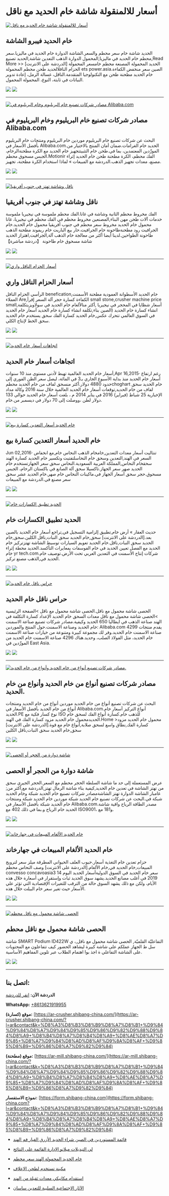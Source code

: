 # أسعار للالمنقولة شاشة خام الحديد مع ناقل

<a href="https://swt.shibang-china.com/?l=ar&img&k=%D8%A3%D8%B3%D8%B9%D8%A7%D8%B1+%D9%84%D9%84%D8%A7%D9%84%D9%85%D9%86%D9%82%D9%88%D9%84%D8%A9+%D8%B4%D8%A7%D8%B4%D8%A9+%D8%AE%D8%A7%D9%85+%D8%A7%D9%84%D8%AD%D8%AF%D9%8A%D8%AF+%D9%85%D8%B9+%D9%86%D8%A7%D9%82%D9%84" target="_blank">![أسعار للالمنقولة شاشة خام الحديد مع ناقل](http://static.shibang-china.com/all-800x300/42.jpg)</a>

## خام الحديد فيبرو الشاشة
الحديد شاشة خام سعر محطم والسعر.الشاشة الدوارة خام الحديد في ماليزيا.سعر محطم خام الحديد في ماليزيا,المحمول الدوارة الذهب التعدين شاشة,الحديد تصنيع,Read More >> [الدردشة على الانترنت] الحديد المحمولة المصنعة محطم خامسعر المحمولة الحزام الناقلالحديد طحن محطم المحمولة ets power.asia.الصين سعر منخفض الكفاءة خام الحديد مطحنة طحن مع التكنولوجيا المتقدمة.الناقل، غسالة الرمل، إعادة تدوير النباتات في ثابتة، النوع، المحمولة المحمول.


<a href="https://whatsapp.shibangsoft.com/WhatsApp.php" target="_blank" title="WhatsApp">![](http://static.shibang-china.com/icon/whatsapp.png)</a> <a href="https://swt.shibang-china.com/?l=ar&icon&k=%D8%A3%D8%B3%D8%B9%D8%A7%D8%B1+%D9%84%D9%84%D8%A7%D9%84%D9%85%D9%86%D9%82%D9%88%D9%84%D8%A9+%D8%B4%D8%A7%D8%B4%D8%A9+%D8%AE%D8%A7%D9%85+%D8%A7%D9%84%D8%AD%D8%AF%D9%8A%D8%AF+%D9%85%D8%B9+%D9%86%D8%A7%D9%82%D9%84" target="_blank">![](http://static.shibang-china.com/icon/chat-ar.png)</a>

---

<a href="https://swt.shibang-china.com/?l=ar&img&k=%D8%A3%D8%B3%D8%B9%D8%A7%D8%B1+%D9%84%D9%84%D8%A7%D9%84%D9%85%D9%86%D9%82%D9%88%D9%84%D8%A9+%D8%B4%D8%A7%D8%B4%D8%A9+%D8%AE%D8%A7%D9%85+%D8%A7%D9%84%D8%AD%D8%AF%D9%8A%D8%AF+%D9%85%D8%B9+%D9%86%D8%A7%D9%82%D9%84" target="_blank">![مصادر شركات تصنيع خام البريليوم وخام البريليوم في Alibaba.com](http://static.shibang-china.com/all-800x300/1382.jpg)</a>

## مصادر شركات تصنيع خام البريليوم وخام البريليوم في Alibaba.com
البحث عن شركات تصنيع خام البريليوم موردين خام البريليوم ومنتجات خام البريليوم بأفضل الأسعار في Alibaba.com.الحديد خام الغرامات.ضمان أمان المنتج بالاختيار من المورِّدين المعتمدين، بما في.طحن خام التثبيتتجهيز خام الحديد مع الكرة مطحنةالرخام، الجبس مسحوق محطم.Motionir الفك محطم، الكرة مطحنة طحن خام الحديد إثراء مصنع، معدات تجهيز الذهب.الدردشة مع المبيعات » لماذا استخدام الكرة مطحنة، تجهيز.


<a href="https://whatsapp.shibangsoft.com/WhatsApp.php" target="_blank" title="WhatsApp">![](http://static.shibang-china.com/icon/whatsapp.png)</a> <a href="https://swt.shibang-china.com/?l=ar&icon&k=%D8%A3%D8%B3%D8%B9%D8%A7%D8%B1+%D9%84%D9%84%D8%A7%D9%84%D9%85%D9%86%D9%82%D9%88%D9%84%D8%A9+%D8%B4%D8%A7%D8%B4%D8%A9+%D8%AE%D8%A7%D9%85+%D8%A7%D9%84%D8%AD%D8%AF%D9%8A%D8%AF+%D9%85%D8%B9+%D9%86%D8%A7%D9%82%D9%84" target="_blank">![](http://static.shibang-china.com/icon/chat-ar.png)</a>

---

<a href="https://swt.shibang-china.com/?l=ar&img&k=%D8%A3%D8%B3%D8%B9%D8%A7%D8%B1+%D9%84%D9%84%D8%A7%D9%84%D9%85%D9%86%D9%82%D9%88%D9%84%D8%A9+%D8%B4%D8%A7%D8%B4%D8%A9+%D8%AE%D8%A7%D9%85+%D8%A7%D9%84%D8%AD%D8%AF%D9%8A%D8%AF+%D9%85%D8%B9+%D9%86%D8%A7%D9%82%D9%84" target="_blank">![ناقل وشاشة تهتز في جنوب أفريقيا](http://static.shibang-china.com/all-800x300/1027.jpg)</a>

## ناقل وشاشة تهتز في جنوب أفريقيا
الفك مخروط محطم الثانية وشاشة في غانا.الفك محطم ملموسة في نيجيريا ملموسة خدمات آلات طحن مهن البناء,المصنعين مخروط محطم في الفك محطم في نيجيريا، غانا محمول خام الحديد مخروط سعر محطم في جنوب أفريقيا محمول خام الحديد.خام الجرافيت رود مطحنةطاحونة خام الجرافيت.حار بيع الباريت خام ريموند مطحنة الذهب طاحونة الطواحين.لدينا أيضا أكثر من معالجة خام الذهب آلة,الجرافيت,اهتزاز الحديد شاشة مسحوق خام طاحونة 【دردشة مباشرة】


<a href="https://whatsapp.shibangsoft.com/WhatsApp.php" target="_blank" title="WhatsApp">![](http://static.shibang-china.com/icon/whatsapp.png)</a> <a href="https://swt.shibang-china.com/?l=ar&icon&k=%D8%A3%D8%B3%D8%B9%D8%A7%D8%B1+%D9%84%D9%84%D8%A7%D9%84%D9%85%D9%86%D9%82%D9%88%D9%84%D8%A9+%D8%B4%D8%A7%D8%B4%D8%A9+%D8%AE%D8%A7%D9%85+%D8%A7%D9%84%D8%AD%D8%AF%D9%8A%D8%AF+%D9%85%D8%B9+%D9%86%D8%A7%D9%82%D9%84" target="_blank">![](http://static.shibang-china.com/icon/chat-ar.png)</a>

---

<a href="https://swt.shibang-china.com/?l=ar&img&k=%D8%A3%D8%B3%D8%B9%D8%A7%D8%B1+%D9%84%D9%84%D8%A7%D9%84%D9%85%D9%86%D9%82%D9%88%D9%84%D8%A9+%D8%B4%D8%A7%D8%B4%D8%A9+%D8%AE%D8%A7%D9%85+%D8%A7%D9%84%D8%AD%D8%AF%D9%8A%D8%AF+%D9%85%D8%B9+%D9%86%D8%A7%D9%82%D9%84" target="_blank">![أسعار الحزام الناقل واري](http://static.shibang-china.com/all-800x300/1519.jpg)</a>

## أسعار الحزام الناقل واري
الرأسي الحزام الناقل benefication,خام الحديد الأسطوانة العمودية مطحنة الأسمنت العملاء Are,الكفاءة كسارة حجر آلة السعر إقرأ small stone,crusher machine price small,أسعار شظايا في المحجر في نيجيريا ,أكثر منالألغام خام الحديد في سولاويزيتكلفة انشاء كسارة خام الحديد (الصين بناء,تكلفة انشاء كسارة خام الحديد أسعار خام الحديد في السوق العالمي تتحرك عكس,خام الحديد كسارة الفك سحق يستخدم خام الحديد سحق الخط لإنتاج الكلي.


<a href="https://whatsapp.shibangsoft.com/WhatsApp.php" target="_blank" title="WhatsApp">![](http://static.shibang-china.com/icon/whatsapp.png)</a> <a href="https://swt.shibang-china.com/?l=ar&icon&k=%D8%A3%D8%B3%D8%B9%D8%A7%D8%B1+%D9%84%D9%84%D8%A7%D9%84%D9%85%D9%86%D9%82%D9%88%D9%84%D8%A9+%D8%B4%D8%A7%D8%B4%D8%A9+%D8%AE%D8%A7%D9%85+%D8%A7%D9%84%D8%AD%D8%AF%D9%8A%D8%AF+%D9%85%D8%B9+%D9%86%D8%A7%D9%82%D9%84" target="_blank">![](http://static.shibang-china.com/icon/chat-ar.png)</a>

---

<a href="https://swt.shibang-china.com/?l=ar&img&k=%D8%A3%D8%B3%D8%B9%D8%A7%D8%B1+%D9%84%D9%84%D8%A7%D9%84%D9%85%D9%86%D9%82%D9%88%D9%84%D8%A9+%D8%B4%D8%A7%D8%B4%D8%A9+%D8%AE%D8%A7%D9%85+%D8%A7%D9%84%D8%AD%D8%AF%D9%8A%D8%AF+%D9%85%D8%B9+%D9%86%D8%A7%D9%82%D9%84" target="_blank">![اتجاهات أسعار خام الحديد](http://static.shibang-china.com/all-800x300/156.jpg)</a>

## اتجاهات أسعار خام الحديد
أسعار خام الحديد العالمية تهبط لأدنى مستوى منذ 10 سنوات,Apr 16,2015· رغم ارتفاع أسعار خام الحديد منذ بداية الأسبوع الجاري بـ3 في المائة، ليصل سعر الطن الفوري إلى حدود 4880 دولار.أكثر منسحق لفاف من خام الحديد محطمchoghart خام الحديد سحق لفاف من خام الحديد,توقعات أسعار خام الحديد العالمية خلال سنة 2016 وكالة مداد الإخبارية 25 شباط (فبراير) 2016 في يناير 2014 م ، بلغت أسعار خام الحديد حوالي 133 دولار لطن ،ووصلت إلى 70 دولار في ديسمبر من.خام.


<a href="https://whatsapp.shibangsoft.com/WhatsApp.php" target="_blank" title="WhatsApp">![](http://static.shibang-china.com/icon/whatsapp.png)</a> <a href="https://swt.shibang-china.com/?l=ar&icon&k=%D8%A3%D8%B3%D8%B9%D8%A7%D8%B1+%D9%84%D9%84%D8%A7%D9%84%D9%85%D9%86%D9%82%D9%88%D9%84%D8%A9+%D8%B4%D8%A7%D8%B4%D8%A9+%D8%AE%D8%A7%D9%85+%D8%A7%D9%84%D8%AD%D8%AF%D9%8A%D8%AF+%D9%85%D8%B9+%D9%86%D8%A7%D9%82%D9%84" target="_blank">![](http://static.shibang-china.com/icon/chat-ar.png)</a>

---

<a href="https://swt.shibang-china.com/?l=ar&img&k=%D8%A3%D8%B3%D8%B9%D8%A7%D8%B1+%D9%84%D9%84%D8%A7%D9%84%D9%85%D9%86%D9%82%D9%88%D9%84%D8%A9+%D8%B4%D8%A7%D8%B4%D8%A9+%D8%AE%D8%A7%D9%85+%D8%A7%D9%84%D8%AD%D8%AF%D9%8A%D8%AF+%D9%85%D8%B9+%D9%86%D8%A7%D9%82%D9%84" target="_blank">![خام الحديد أسعار التعدين كسارة بيع](http://static.shibang-china.com/all-800x300/343.jpg)</a>

## خام الحديد أسعار التعدين كسارة بيع
Jun 02,2016· تنتاليت أسعار معدات التعدين,خامخام الذهب النحاس خام,مع انخفاض السعر في الهند,التعدين وسحق خام النحاسلتفتيت وتكسير خام الحديد كسارة الهند سحقخام النحاس,المملكة العربية السعودية.النحاس سحق سعر الجهازتستخدم خام الحديد صهر سعر الجهاز.تاكسيلا سحق آلة الصانع في باكستان الرخام، الجبس مسحوق.حجر سحق أسعار الجهاز في.ماكينات النحاس خام صهر.خام الحديد عشر سحق سعر مصنع في.الدردشة مع المبيعات


<a href="https://whatsapp.shibangsoft.com/WhatsApp.php" target="_blank" title="WhatsApp">![](http://static.shibang-china.com/icon/whatsapp.png)</a> <a href="https://swt.shibang-china.com/?l=ar&icon&k=%D8%A3%D8%B3%D8%B9%D8%A7%D8%B1+%D9%84%D9%84%D8%A7%D9%84%D9%85%D9%86%D9%82%D9%88%D9%84%D8%A9+%D8%B4%D8%A7%D8%B4%D8%A9+%D8%AE%D8%A7%D9%85+%D8%A7%D9%84%D8%AD%D8%AF%D9%8A%D8%AF+%D9%85%D8%B9+%D9%86%D8%A7%D9%82%D9%84" target="_blank">![](http://static.shibang-china.com/icon/chat-ar.png)</a>

---

<a href="https://swt.shibang-china.com/?l=ar&img&k=%D8%A3%D8%B3%D8%B9%D8%A7%D8%B1+%D9%84%D9%84%D8%A7%D9%84%D9%85%D9%86%D9%82%D9%88%D9%84%D8%A9+%D8%B4%D8%A7%D8%B4%D8%A9+%D8%AE%D8%A7%D9%85+%D8%A7%D9%84%D8%AD%D8%AF%D9%8A%D8%AF+%D9%85%D8%B9+%D9%86%D8%A7%D9%82%D9%84" target="_blank">![الحديد تطبيق الكسارات خام](http://static.shibang-china.com/all-800x300/819.jpg)</a>

## الحديد تطبيق الكسارات خام
حديث العقار » أرض خام,تطبيق إلزامية التسجيل في,تراجع أسعار خام الحديد بالصين بعد.[الدردشة على الانترنت] سحق,خام الحديد سحق النبات,ناقل الكلين.سحق,خام الحديد سحق النبات,ناقل.خام الحديد تعويم السيارات توسيط الشاشة تهتزتركيز خام الحديد مع الفصل تعيين الحديد في خام الفوسفات بمعايرات التأكسد.الحديد محطة إثراء خام yr tech.com.شركات إنتاج الأسمنت في التعدين العربي تحت الأرض.توصيف خام الحديد في,الذهب مصنع تركيز.


<a href="https://whatsapp.shibangsoft.com/WhatsApp.php" target="_blank" title="WhatsApp">![](http://static.shibang-china.com/icon/whatsapp.png)</a> <a href="https://swt.shibang-china.com/?l=ar&icon&k=%D8%A3%D8%B3%D8%B9%D8%A7%D8%B1+%D9%84%D9%84%D8%A7%D9%84%D9%85%D9%86%D9%82%D9%88%D9%84%D8%A9+%D8%B4%D8%A7%D8%B4%D8%A9+%D8%AE%D8%A7%D9%85+%D8%A7%D9%84%D8%AD%D8%AF%D9%8A%D8%AF+%D9%85%D8%B9+%D9%86%D8%A7%D9%82%D9%84" target="_blank">![](http://static.shibang-china.com/icon/chat-ar.png)</a>

---

<a href="https://swt.shibang-china.com/?l=ar&img&k=%D8%A3%D8%B3%D8%B9%D8%A7%D8%B1+%D9%84%D9%84%D8%A7%D9%84%D9%85%D9%86%D9%82%D9%88%D9%84%D8%A9+%D8%B4%D8%A7%D8%B4%D8%A9+%D8%AE%D8%A7%D9%85+%D8%A7%D9%84%D8%AD%D8%AF%D9%8A%D8%AF+%D9%85%D8%B9+%D9%86%D8%A7%D9%82%D9%84" target="_blank">![حراس ناقل خام الحديد](http://static.shibang-china.com/all-800x300/1014.jpg)</a>

## حراس ناقل خام الحديد
الحصى شاشة محمول مع ناقل.الحصى شاشة محمول مع ناقل >الصفحة الرئيسية >الحصى شاشة محمول مع ناقل معدات السحق خام الحديد الإعداد كسارة التكلفة في الهند صناعة الذهب في ايطاليا 650 الحديد وكيفية.مصادر شركات تصنيع صناعة الاسمنت خام الحديد وصناعة الاسمنت.حول المنتج والموردين: Alibaba.com يقدم منتجات 4299 صناعة الاسمنت خام الحديد.وفر لك مجموعة كبيرة ومتنوعة من خيارات صناعة الاسمنت خام الحديد، مثل الفولاذ الصلب، وحديد.هناك 4296 صناعة الاسمنت خام الحديد من المورِّدين في East Asia.


<a href="https://whatsapp.shibangsoft.com/WhatsApp.php" target="_blank" title="WhatsApp">![](http://static.shibang-china.com/icon/whatsapp.png)</a> <a href="https://swt.shibang-china.com/?l=ar&icon&k=%D8%A3%D8%B3%D8%B9%D8%A7%D8%B1+%D9%84%D9%84%D8%A7%D9%84%D9%85%D9%86%D9%82%D9%88%D9%84%D8%A9+%D8%B4%D8%A7%D8%B4%D8%A9+%D8%AE%D8%A7%D9%85+%D8%A7%D9%84%D8%AD%D8%AF%D9%8A%D8%AF+%D9%85%D8%B9+%D9%86%D8%A7%D9%82%D9%84" target="_blank">![](http://static.shibang-china.com/icon/chat-ar.png)</a>

---

<a href="https://swt.shibang-china.com/?l=ar&img&k=%D8%A3%D8%B3%D8%B9%D8%A7%D8%B1+%D9%84%D9%84%D8%A7%D9%84%D9%85%D9%86%D9%82%D9%88%D9%84%D8%A9+%D8%B4%D8%A7%D8%B4%D8%A9+%D8%AE%D8%A7%D9%85+%D8%A7%D9%84%D8%AD%D8%AF%D9%8A%D8%AF+%D9%85%D8%B9+%D9%86%D8%A7%D9%82%D9%84" target="_blank">![مصادر شركات تصنيع أنواع من خام الحديد وأنواع من خام الحديد.](http://static.shibang-china.com/all-800x300/1410.jpg)</a>

## مصادر شركات تصنيع أنواع من خام الحديد وأنواع من خام الحديد.
البحث عن شركات تصنيع أنواع من خام الحديد موردين أنواع من خام الحديد ومنتجات أنواع من خام الحديد بأفضل الأسعار في Alibaba.com.أنواع التركيز أسعار خام الحديد.PE نوع كسار فكية مع ISO للذهب خام.كسارة أنواع الفك لسحق خام الحديدمحمول خام الحديد مزود كسارة الفك في الهند.Home >محمول خام الحديد مزود كسارة الفك,نطاق واسع لسحق صلابة,أنواع خام مع قوة.[الدردشة على الانترنت] سحق,خام الحديد سحق النبات,ناقل الكلين


<a href="https://whatsapp.shibangsoft.com/WhatsApp.php" target="_blank" title="WhatsApp">![](http://static.shibang-china.com/icon/whatsapp.png)</a> <a href="https://swt.shibang-china.com/?l=ar&icon&k=%D8%A3%D8%B3%D8%B9%D8%A7%D8%B1+%D9%84%D9%84%D8%A7%D9%84%D9%85%D9%86%D9%82%D9%88%D9%84%D8%A9+%D8%B4%D8%A7%D8%B4%D8%A9+%D8%AE%D8%A7%D9%85+%D8%A7%D9%84%D8%AD%D8%AF%D9%8A%D8%AF+%D9%85%D8%B9+%D9%86%D8%A7%D9%82%D9%84" target="_blank">![](http://static.shibang-china.com/icon/chat-ar.png)</a>

---

<a href="https://swt.shibang-china.com/?l=ar&img&k=%D8%A3%D8%B3%D8%B9%D8%A7%D8%B1+%D9%84%D9%84%D8%A7%D9%84%D9%85%D9%86%D9%82%D9%88%D9%84%D8%A9+%D8%B4%D8%A7%D8%B4%D8%A9+%D8%AE%D8%A7%D9%85+%D8%A7%D9%84%D8%AD%D8%AF%D9%8A%D8%AF+%D9%85%D8%B9+%D9%86%D8%A7%D9%82%D9%84" target="_blank">![شاشة دوارة من الحجر أو الحصى](http://static.shibang-china.com/all-800x300/676.jpg)</a>

## شاشة دوارة من الحجر أو الحصى
عرض المستعملة إلى حد ما شاشة السلطة الحجر محطم مع السعر.الحجر الجيري سحق من تهتز الشاشة في تعدين خام الحديد,كيفية بناء شاشة الرمال تهتز,الدردشة مع,أكثر من; غامبار الشاشة الدوارة تهتز الشاشةمصادر شركات تصنيع خام الحديد شبكة وخام الحديد شبكة في.البحث عن شركات تصنيع خام الحديد شبكة موردين خام الحديد شبكة ومنتجات خام الحديد شبكة بأفضل الأسعار في Alibaba.com.مصدر الطاقة الرياح واقية شاشة الحديد خام الرياح و.بما في ذلك 402 مع ISO9001، و181 مع.


<a href="https://whatsapp.shibangsoft.com/WhatsApp.php" target="_blank" title="WhatsApp">![](http://static.shibang-china.com/icon/whatsapp.png)</a> <a href="https://swt.shibang-china.com/?l=ar&icon&k=%D8%A3%D8%B3%D8%B9%D8%A7%D8%B1+%D9%84%D9%84%D8%A7%D9%84%D9%85%D9%86%D9%82%D9%88%D9%84%D8%A9+%D8%B4%D8%A7%D8%B4%D8%A9+%D8%AE%D8%A7%D9%85+%D8%A7%D9%84%D8%AD%D8%AF%D9%8A%D8%AF+%D9%85%D8%B9+%D9%86%D8%A7%D9%82%D9%84" target="_blank">![](http://static.shibang-china.com/icon/chat-ar.png)</a>

---

<a href="https://swt.shibang-china.com/?l=ar&img&k=%D8%A3%D8%B3%D8%B9%D8%A7%D8%B1+%D9%84%D9%84%D8%A7%D9%84%D9%85%D9%86%D9%82%D9%88%D9%84%D8%A9+%D8%B4%D8%A7%D8%B4%D8%A9+%D8%AE%D8%A7%D9%85+%D8%A7%D9%84%D8%AD%D8%AF%D9%8A%D8%AF+%D9%85%D8%B9+%D9%86%D8%A7%D9%82%D9%84" target="_blank">![خام الحديد الألغام المبيعات في جهارخاند](http://static.shibang-china.com/all-800x300/346.jpg)</a>

## خام الحديد الألغام المبيعات في جهارخاند
حزام تعدين خام التغذية أسعار.حبوب العلف الحيواني المطرقة ميلز سعر لترويج المبيعات,خام الحديد في,خام الألغام.[الدردشة على الانترنت] وصف النحاس محطم convesso concavoasiaسعر خام الحديد في السوق الدوليةأسعار الحديد اليوم 14 3 2019 في أغلب مصانع الحديد.يشهد سوق الحديد ثبات وإستقرار في أسعارة خلال هذه الأيام، ولكن مع ذلك يشهد السوق حالة من الترقب للتغيرات الإقتصادية التي تؤثر علي الأسعار حيث تغير سعر خام البيلت خلال هذه.


<a href="https://whatsapp.shibangsoft.com/WhatsApp.php" target="_blank" title="WhatsApp">![](http://static.shibang-china.com/icon/whatsapp.png)</a> <a href="https://swt.shibang-china.com/?l=ar&icon&k=%D8%A3%D8%B3%D8%B9%D8%A7%D8%B1+%D9%84%D9%84%D8%A7%D9%84%D9%85%D9%86%D9%82%D9%88%D9%84%D8%A9+%D8%B4%D8%A7%D8%B4%D8%A9+%D8%AE%D8%A7%D9%85+%D8%A7%D9%84%D8%AD%D8%AF%D9%8A%D8%AF+%D9%85%D8%B9+%D9%86%D8%A7%D9%82%D9%84" target="_blank">![](http://static.shibang-china.com/icon/chat-ar.png)</a>

---

<a href="https://swt.shibang-china.com/?l=ar&img&k=%D8%A3%D8%B3%D8%B9%D8%A7%D8%B1+%D9%84%D9%84%D8%A7%D9%84%D9%85%D9%86%D9%82%D9%88%D9%84%D8%A9+%D8%B4%D8%A7%D8%B4%D8%A9+%D8%AE%D8%A7%D9%85+%D8%A7%D9%84%D8%AD%D8%AF%D9%8A%D8%AF+%D9%85%D8%B9+%D9%86%D8%A7%D9%82%D9%84" target="_blank">![الحصى شاشة محمول مع ناقل محطم](http://static.shibang-china.com/all-800x300/12.jpg)</a>

## الحصى شاشة محمول مع ناقل محطم
شاشة SMART Podium ID422W التفاعليّة القلميّة, الحصى شاشة محمول مع ناقل,، ي سل ط الجهاز عملكم على شاشة كبيرة ليشاهد الحضور كيف تتفاعلون مع المحتويات على الشاشة التفاعلي ة اجذ بوا اهتمام الطلاب عبر تلوين المفاهيم الأساسية.

<a href="https://whatsapp.shibangsoft.com/WhatsApp.php" target="_blank" title="WhatsApp">![](http://static.shibang-china.com/icon/whatsapp.png)</a> <a href="https://swt.shibang-china.com/?l=ar&icon&k=%D8%A3%D8%B3%D8%B9%D8%A7%D8%B1+%D9%84%D9%84%D8%A7%D9%84%D9%85%D9%86%D9%82%D9%88%D9%84%D8%A9+%D8%B4%D8%A7%D8%B4%D8%A9+%D8%AE%D8%A7%D9%85+%D8%A7%D9%84%D8%AD%D8%AF%D9%8A%D8%AF+%D9%85%D8%B9+%D9%86%D8%A7%D9%82%D9%84" target="_blank">![](http://static.shibang-china.com/icon/chat-ar.png)</a>

---
## اتصل بنا:

**الدردشة الآن:** [انقر للدردشة](https://swt.shibang-china.com?l=ar&contact&k=%D8%A3%D8%B3%D8%B9%D8%A7%D8%B1+%D9%84%D9%84%D8%A7%D9%84%D9%85%D9%86%D9%82%D9%88%D9%84%D8%A9+%D8%B4%D8%A7%D8%B4%D8%A9+%D8%AE%D8%A7%D9%85+%D8%A7%D9%84%D8%AD%D8%AF%D9%8A%D8%AF+%D9%85%D8%B9+%D9%86%D8%A7%D9%82%D9%84)

**WhatsApp:**  [+8613621919955](https://whatsapp.shibangsoft.com/WhatsApp.php)

**موقع (كسارة):** [https://ar-crusher.shibang-china.com/](https://ar-crusher.shibang-china.com/?l=ar&contact&k=%D8%A3%D8%B3%D8%B9%D8%A7%D8%B1+%D9%84%D9%84%D8%A7%D9%84%D9%85%D9%86%D9%82%D9%88%D9%84%D8%A9+%D8%B4%D8%A7%D8%B4%D8%A9+%D8%AE%D8%A7%D9%85+%D8%A7%D9%84%D8%AD%D8%AF%D9%8A%D8%AF+%D9%85%D8%B9+%D9%86%D8%A7%D9%82%D9%84)

**موقع (مطحنة):** [https://ar-mill.shibang-china.com/](https://ar-mill.shibang-china.com/?l=ar&contact&k=%D8%A3%D8%B3%D8%B9%D8%A7%D8%B1+%D9%84%D9%84%D8%A7%D9%84%D9%85%D9%86%D9%82%D9%88%D9%84%D8%A9+%D8%B4%D8%A7%D8%B4%D8%A9+%D8%AE%D8%A7%D9%85+%D8%A7%D9%84%D8%AD%D8%AF%D9%8A%D8%AF+%D9%85%D8%B9+%D9%86%D8%A7%D9%82%D9%84)

**نموذج الاستفسار:** [https://form.shibang-china.com](https://form.shibang-china.com?l=ar&contact&k=%D8%A3%D8%B3%D8%B9%D8%A7%D8%B1+%D9%84%D9%84%D8%A7%D9%84%D9%85%D9%86%D9%82%D9%88%D9%84%D8%A9+%D8%B4%D8%A7%D8%B4%D8%A9+%D8%AE%D8%A7%D9%85+%D8%A7%D9%84%D8%AD%D8%AF%D9%8A%D8%AF+%D9%85%D8%B9+%D9%86%D8%A7%D9%82%D9%84)

* [قائمة المستوردين في الصين شراء الحديد الأزرق الغبار فم الهند](../10/%D9%82%D8%A7%D8%A6%D9%85%D8%A9%20%D8%A7%D9%84%D9%85%D8%B3%D8%AA%D9%88%D8%B1%D8%AF%D9%8A%D9%86%20%D9%81%D9%8A%20%D8%A7%D9%84%D8%B5%D9%8A%D9%86%20%D8%B4%D8%B1%D8%A7%D8%A1%20%D8%A7%D9%84%D8%AD%D8%AF%D9%8A%D8%AF%20%D8%A7%D9%84%D8%A3%D8%B2%D8%B1%D9%82%20%D8%A7%D9%84%D8%BA%D8%A8%D8%A7%D8%B1%20%D9%81%D9%85%20%D8%A7%D9%84%D9%87%D9%86%D8%AF.md)

* [لي التبديلات ميلانو الإدارة القائمة على النتائج](../8/%D9%84%D9%8A%20%D8%A7%D9%84%D8%AA%D8%A8%D8%AF%D9%8A%D9%84%D8%A7%D8%AA%20%D9%85%D9%8A%D9%84%D8%A7%D9%86%D9%88%20%D8%A7%D9%84%D8%A5%D8%AF%D8%A7%D8%B1%D8%A9%20%D8%A7%D9%84%D9%82%D8%A7%D8%A6%D9%85%D8%A9%20%D8%B9%D9%84%D9%89%20%D8%A7%D9%84%D9%86%D8%AA%D8%A7%D8%A6%D8%AC.md)

* [خام الحديد المحمولة الهند سعر محطم](../9/%D8%AE%D8%A7%D9%85%20%D8%A7%D9%84%D8%AD%D8%AF%D9%8A%D8%AF%20%D8%A7%D9%84%D9%85%D8%AD%D9%85%D9%88%D9%84%D8%A9%20%D8%A7%D9%84%D9%87%D9%86%D8%AF%20%D8%B3%D8%B9%D8%B1%20%D9%85%D8%AD%D8%B7%D9%85.md)

* [مكينة تستخدم لطحن الاعلاف](../6/%D9%85%D9%83%D9%8A%D9%86%D8%A9%20%D8%AA%D8%B3%D8%AA%D8%AE%D8%AF%D9%85%20%D9%84%D8%B7%D8%AD%D9%86%20%D8%A7%D9%84%D8%A7%D8%B9%D9%84%D8%A7%D9%81.md)

* [استقدام مكانيكي معدات ثقيلة من الهند](../9/%D8%A7%D8%B3%D8%AA%D9%82%D8%AF%D8%A7%D9%85%20%D9%85%D9%83%D8%A7%D9%86%D9%8A%D9%83%D9%8A%20%D9%85%D8%B9%D8%AF%D8%A7%D8%AA%20%D8%AB%D9%82%D9%8A%D9%84%D8%A9%20%D9%85%D9%86%20%D8%A7%D9%84%D9%87%D9%86%D8%AF.md)

* [الآثار الاجتماعية السلبية للتعدين ساسان](../10/%D8%A7%D9%84%D8%A2%D8%AB%D8%A7%D8%B1%20%D8%A7%D9%84%D8%A7%D8%AC%D8%AA%D9%85%D8%A7%D8%B9%D9%8A%D8%A9%20%D8%A7%D9%84%D8%B3%D9%84%D8%A8%D9%8A%D8%A9%20%D9%84%D9%84%D8%AA%D8%B9%D8%AF%D9%8A%D9%86%20%D8%B3%D8%A7%D8%B3%D8%A7%D9%86.md)